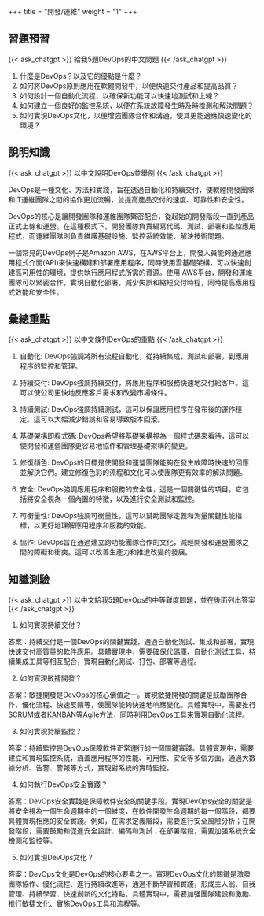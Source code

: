 +++
title = "開發/運維"
weight = "1"
+++
## 習題預習
{{< ask_chatgpt >}}
給我5題DevOps的中文問題
{{< /ask_chatgpt >}}



1. 什麼是DevOps？以及它的優點是什麼？
2. 如何將DevOps原則應用在軟體開發中，以便快速交付產品和提高品質？
3. 如何設計一個自動化流程，以確保新功能可以快速地測試和上線？
4. 如何建立一個良好的監控系統，以便在系統故障發生時及時檢測和解決問題？
5. 如何實現DevOps文化，以便增強團隊合作和溝通，使其更能適應快速變化的環境？   

## 說明知識
{{< ask_chatgpt >}}
以中文說明DevOps並舉例
{{< /ask_chatgpt >}}



DevOps是一種文化、方法和實踐，旨在透過自動化和持續交付，使軟體開發團隊和IT運維團隊之間的協作更加流暢，並提高產品交付的速度、可靠性和安全性。

DevOps的核心是讓開發團隊和運維團隊緊密配合，從起始的開發階段一直到產品正式上線和運營。在這種模式下，開發團隊負責編寫代碼、測試、部署和監控應用程式，而運維團隊則負責維護基礎設施、監控系統效能、解決技術問題。

一個常見的DevOps例子是Amazon AWS，在AWS平台上，開發人員能夠通過應用程式介面(API)來快速構建和部署應用程序，同時使用雲基礎架構，可以快速創建高可用性的環境，提供執行應用程式所需的資源。使用 AWS平台，開發和運維團隊可以緊密合作，實現自動化部署，減少失誤和縮短交付時程，同時提高應用程式效能和安全性。   

## 彙總重點
{{< ask_chatgpt >}}
以中文條列DevOps的重點
{{< /ask_chatgpt >}}



1. 自動化: DevOps強調將所有流程自動化，從持續集成，測試和部署，到應用程序的監控和管理。

2. 持續交付: DevOps強調持續交付，將應用程序和服務快速地交付給客戶。這可以使公司更快地反應客戶需求和改變市場條件。

3. 持續測試: DevOps強調持續測試，這可以保證應用程序在發布後的運作穩定。這可以大幅減少錯誤和容易導致版本回滾。

4. 基礎架構即程式碼: DevOps希望將基礎架構視為一個程式碼來看待，這可以使開發和運營團隊更容易地協作和管理基礎架構的變更。

5. 修復顏色: DevOps的目標是使開發和運營團隊能夠在發生故障時快速的回應並解決它們。建立修復色彩的流程和文化可以使團隊更有效率的解決問題。

6. 安全: DevOps強調應用程序和服務的安全性，這是一個關鍵性的項目。它包括將安全視為一個內置的特徵，以及進行安全測試和監控。

7. 可衡量性: DevOps強調可衡量性，這可以幫助團隊定義和測量關鍵性能指標，以更好地理解應用程序和服務的效能。

8. 協作: DevOps旨在通過建立跨功能團隊合作的文化，減輕開發和運營團隊之間的障礙和衝突。這可以改善生產力和推進改變的發展。   

## 知識測驗
{{< ask_chatgpt >}}
以中文給我5題DevOps的中等難度問題，並在後面列出答案
{{< /ask_chatgpt >}}



1. 如何實現持續交付？

答案：持續交付是一個DevOps的關鍵實踐，通過自動化測試、集成和部署，實現快速交付高質量的軟件應用。具體實現中，需要確保代碼庫、自動化測試工具、持續集成工具等相互配合，實現自動化測試、打包、部署等過程。

2. 如何實現敏捷開發？

答案：敏捷開發是DevOps的核心價值之一。實現敏捷開發的關鍵是鼓勵團隊合作、優化流程、快速反饋等，使團隊能夠快速地响應變化。具體實現中，需要推行SCRUM或者KANBAN等Agile方法，同時利用DevOps工具來實現自動化流程。

3. 如何實現持續監控？

答案：持續監控是DevOps保障軟件正常運行的一個關鍵實踐。具體實現中，需要建立和實現監控系統，涵蓋應用程序的性能、可用性、安全等多個方面，通過大數據分析、告警、警報等方式，實現對系統的實時監控。

4. 如何執行DevOps安全實踐？

答案：DevOps安全實踐是保障軟件安全的關鍵手段。實現DevOps安全的關鍵是將安全視為一個生命週期中的一個維度，在軟件開發生命週期的每一個階段，都要具體實現相應的安全實踐。例如，在需求定義階段，需要進行安全風險分析；在開發階段，需要鼓勵和促進安全設計、編碼和測試；在部署階段，需要加强系統安全檢測和監控等。

5. 如何實現DevOps文化？

答案：DevOps文化是DevOps的核心要素之一。實現DevOps文化的關鍵是激發團隊協作、優化流程、進行持續改進等，通過不斷學習和實踐，形成主人翁、自我管理、持續學習、快速創新的文化特點。具體實現中，需要加强團隊建設和激勵、推行敏捷文化、實施DevOps工具和流程等。   

